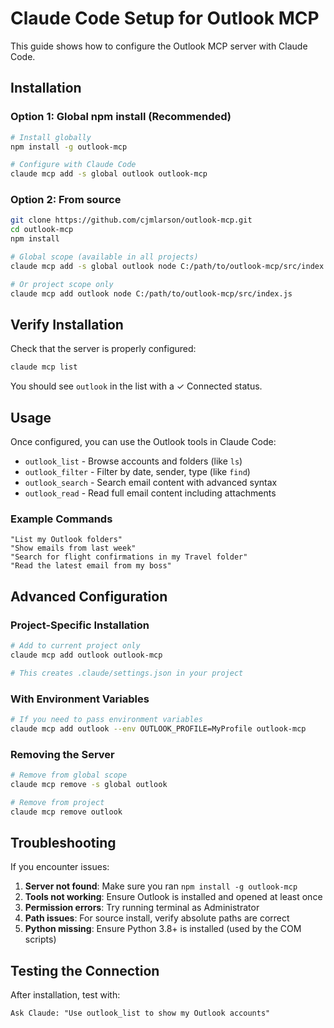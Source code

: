 # Claude Code Setup for Outlook MCP

This guide shows how to configure the Outlook MCP server with Claude Code.

## Installation

### Option 1: Global npm install (Recommended)

```bash
# Install globally 
npm install -g outlook-mcp

# Configure with Claude Code
claude mcp add -s global outlook outlook-mcp
```

### Option 2: From source

```bash
git clone https://github.com/cjmlarson/outlook-mcp.git
cd outlook-mcp
npm install

# Global scope (available in all projects)
claude mcp add -s global outlook node C:/path/to/outlook-mcp/src/index.js

# Or project scope only
claude mcp add outlook node C:/path/to/outlook-mcp/src/index.js
```

## Verify Installation

Check that the server is properly configured:

```bash
claude mcp list
```

You should see `outlook` in the list with a ✓ Connected status.

## Usage

Once configured, you can use the Outlook tools in Claude Code:

- `outlook_list` - Browse accounts and folders (like `ls`)
- `outlook_filter` - Filter by date, sender, type (like `find`)
- `outlook_search` - Search email content with advanced syntax
- `outlook_read` - Read full email content including attachments

### Example Commands

```
"List my Outlook folders"
"Show emails from last week"
"Search for flight confirmations in my Travel folder"
"Read the latest email from my boss"
```

## Advanced Configuration

### Project-Specific Installation
```bash
# Add to current project only
claude mcp add outlook outlook-mcp

# This creates .claude/settings.json in your project
```

### With Environment Variables
```bash
# If you need to pass environment variables
claude mcp add outlook --env OUTLOOK_PROFILE=MyProfile outlook-mcp
```

### Removing the Server
```bash
# Remove from global scope
claude mcp remove -s global outlook

# Remove from project
claude mcp remove outlook
```

## Troubleshooting

If you encounter issues:

1. **Server not found**: Make sure you ran `npm install -g outlook-mcp`
2. **Tools not working**: Ensure Outlook is installed and opened at least once
3. **Permission errors**: Try running terminal as Administrator
4. **Path issues**: For source install, verify absolute paths are correct
5. **Python missing**: Ensure Python 3.8+ is installed (used by the COM scripts)

## Testing the Connection

After installation, test with:
```
Ask Claude: "Use outlook_list to show my Outlook accounts"
```